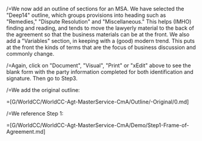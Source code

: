 /=We now add an outline of sections for an MSA.  We have selected the "Deep14" outline, which groups provisions into heading such as "Remedies," "Dispute Resolution" and "Miscellaneous."  This helps (IMHO) finding and reading, and tends to move the lawyerly material to the back of the agreement so that the business materials can be at the front.  We also add a "Variables" section, in keeping with a (good) modern trend.  This puts at the front the kinds of terms that are the focus of business discussion and commonly change. 

/=Again, click on "Document", "Visual", "Print" or "xEdit" above to see the blank form with the party information completed for both identification and signature.  Then go to Step3.

/=We add the original outline:

=[G/WorldCC/WorldCC-Agt-MasterService-CmA/Outline/-Original/0.md]

/=We reference Step 1:

=[G/WorldCC/WorldCC-Agt-MasterService-CmA/Demo/Step1-Frame-of-Agreement.md]